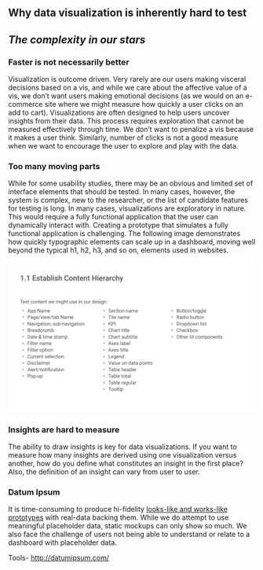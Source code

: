 ## Why data visualization is inherently hard to test
## *The complexity in our stars*

### Faster is not necessarily better

Visualization is outcome driven. Very rarely are our users making visceral decisions based on a vis, and while we care about the affective value of a vis, we don’t want users making emotional decisions (as we would on an e-commerce site where we might measure how quickly a user clicks on an add to cart). Visualizations are often designed to help users uncover insights from their data. This process requires exploration that cannot be measured effectively through time. We don’t want to penalize a vis because it makes a user think. Similarly, number of clicks is not a good measure when we want to encourage the user to explore and play with the data.

### Too many moving parts
While for some usability studies, there may be an obvious and limited set of interface elements that should be tested. In many cases, however, the system is complex, new to the researcher, or the list of candidate features for testing is long. In many cases, visualizations are exploratory in nature. This would require a fully functional application that the user can dynamically interact with. Creating a prototype that simulates a fully functional application is challenging. The following image demonstrates how quickly typographic elements can scale up in a dashboard, moving well beyond the typical h1, h2, h3, and so on,  elements used in websites.
![](../Assets/images/Chart-UI-components.png)

### Insights are hard to measure
The ability to draw insights is key for data visualizations. If you want to measure how many insights are derived using one visualization versus another, how do you define what constitutes an insight in the first place? Also, the definition of an insight can vary from user to user.

### Datum Ipsum

It is time-consuming to produce hi-fidelity [looks-like and works-like prototypes](https://dschool-old.stanford.edu/groups/k12/wiki/e7aa3/Looks_likeWorks_like.html) with real-data backing them. While we do attempt to use meaningful placeholder data,  static mockups can only show so much. We also face the challenge of users not being able to understand or relate to a dashboard with placeholder data.

Tools- http://datumipsum.com/

